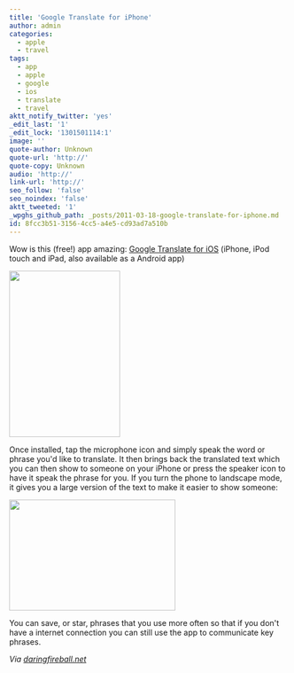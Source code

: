 ```yaml
---
title: 'Google Translate for iPhone'
author: admin
categories:
  - apple
  - travel
tags:
  - app
  - apple
  - google
  - ios
  - translate
  - travel
aktt_notify_twitter: 'yes'
_edit_last: '1'
_edit_lock: '1301501114:1'
image: ''
quote-author: Unknown
quote-url: 'http://'
quote-copy: Unknown
audio: 'http://'
link-url: 'http://'
seo_follow: 'false'
seo_noindex: 'false'
aktt_tweeted: '1'
_wpghs_github_path: _posts/2011-03-18-google-translate-for-iphone.md
id: 8fcc3b51-3156-4cc5-a4e5-cd93ad7a510b
---
```

<p>Wow is this (free!) app amazing: <a href="http://click.linksynergy.com/fs-bin/stat?id=6PFrOqNV4B8&offerid=146261&type=3&subid=0&tmpid=1826&RD_PARM1=http%253A%252F%252Fitunes.apple.com%252Fca%252Fapp%252Fgoogle-translate%252Fid414706506%253Fmt%253D8%2526uo%253D4%2526partnerId%253D30" target="itunes_store">Google Translate for iOS</a> (iPhone, iPod touch and iPad, also available as a Android app) </p>
<p><a href="https://chrisenns.com/wp-content/uploads/2011/03/googletranslate.jpg"><img src="https://chrisenns.com/wp-content/uploads/2011/03/googletranslate-200x300.jpg" alt="" title="googletranslate" width="200" height="300" class="aligncenter size-medium wp-image-19408" /></a></p>
<p>Once installed, tap the microphone icon and simply speak the word or phrase you'd like to translate. It then brings back the translated text which you can then show to someone on your iPhone or press the speaker icon to have it speak the phrase for you. If you turn the phone to landscape mode, it gives you a large version of the text to make it easier to show someone:</p>
<p><a href="https://chrisenns.com/wp-content/uploads/2011/03/googletranslatelandscape.jpg"><img src="https://chrisenns.com/wp-content/uploads/2011/03/googletranslatelandscape-300x200.jpg" alt="" title="googletranslatelandscape" width="300" height="200" class="aligncenter size-medium wp-image-19409" /></a></p>
<p>You can save, or star, phrases that you use more often so that if you don't have a internet connection you can still use the app to communicate key phrases.</p>
<p><em>Via <a href="http://daringfireball.net/linked/2011/03/18/richardson-google-translate">daringfireball.net</a></em></p>
